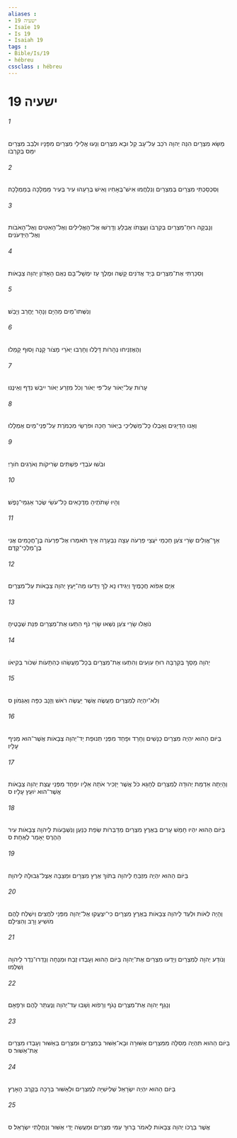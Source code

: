```yaml
---
aliases : 
- ישעיה 19
- Isaïe 19
- Is 19
- Isaiah 19
tags : 
- Bible/Is/19
- hébreu
cssclass : hébreu
---
```


# ישעיה 19

###### 1
מַשָּׂא מִצְרָיִם הִנֵּה יְהוָה רֹכֵב עַל־עָב קַל וּבָא מִצְרַיִם וְנָעוּ אֱלִילֵי מִצְרַיִם מִפָּנָיו וּלְבַב מִצְרַיִם יִמַּס בְּקִרְבֹּו׃
###### 2
וְסִכְסַכְתִּי מִצְרַיִם בְּמִצְרַיִם וְנִלְחֲמוּ אִישׁ־בְּאָחִיו וְאִישׁ בְּרֵעֵהוּ עִיר בְּעִיר מַמְלָכָה בְּמַמְלָכָה׃
###### 3
וְנָבְקָה רוּחַ־מִצְרַיִם בְּקִרְבֹּו וַעֲצָתֹו אֲבַלֵּעַ וְדָרְשׁוּ אֶל־הָאֱלִילִים וְאֶל־הָאִטִּים וְאֶל־הָאֹבֹות וְאֶל־הַיִּדְּעֹנִים׃
###### 4
וְסִכַּרְתִּי אֶת־מִצְרַיִם בְּיַד אֲדֹנִים קָשֶׁה וּמֶלֶךְ עַז יִמְשָׁל־בָּם נְאֻם הָאָדֹון יְהוָה צְבָאֹות׃
###### 5
וְנִשְּׁתוּ־מַיִם מֵהַיָּם וְנָהָר יֶחֱרַב וְיָבֵשׁ׃
###### 6
וְהֶאֶזְנִיחוּ נְהָרֹות דָּלֲלוּ וְחָרְבוּ יְאֹרֵי מָצֹור קָנֶה וָסוּף קָמֵלוּ׃
###### 7
עָרֹות עַל־יְאֹור עַל־פִּי יְאֹור וְכֹל מִזְרַע יְאֹור יִיבַשׁ נִדַּף וְאֵינֶנּוּ׃
###### 8
וְאָנוּ הַדַּיָּגִים וְאָבְלוּ כָּל־מַשְׁלִיכֵי בַיְאֹור חַכָּה וּפֹרְשֵׂי מִכְמֹרֶת עַל־פְּנֵי־מַיִם אֻמְלָלוּ׃
###### 9
וּבֹשׁוּ עֹבְדֵי פִשְׁתִּים שְׂרִיקֹות וְאֹרְגִים חֹורָי׃
###### 10
וְהָיוּ שָׁתֹתֶיהָ מְדֻכָּאִים כָּל־עֹשֵׂי שֶׂכֶר אַגְמֵי־נָפֶשׁ׃
###### 11
אַךְ־אֱוִלִים שָׂרֵי צֹעַן חַכְמֵי יֹעֲצֵי פַרְעֹה עֵצָה נִבְעָרָה אֵיךְ תֹּאמְרוּ אֶל־פַּרְעֹה בֶּן־חֲכָמִים אֲנִי בֶּן־מַלְכֵי־קֶדֶם׃
###### 12
אַיָּם אֵפֹוא חֲכָמֶיךָ וְיַגִּידוּ נָא לָךְ וְיֵדְעוּ מַה־יָּעַץ יְהוָה צְבָאֹות עַל־מִצְרָיִם׃
###### 13
נֹואֲלוּ שָׂרֵי צֹעַן נִשְּׁאוּ שָׂרֵי נֹף הִתְעוּ אֶת־מִצְרַיִם פִּנַּת שְׁבָטֶיהָ׃
###### 14
יְהוָה מָסַךְ בְּקִרְבָּהּ רוּחַ עִוְעִים וְהִתְעוּ אֶת־מִצְרַיִם בְּכָל־מַעֲשֵׂהוּ כְּהִתָּעֹות שִׁכֹּור בְּקִיאֹו׃
###### 15
וְלֹא־יִהְיֶה לְמִצְרַיִם מַעֲשֶׂה אֲשֶׁר יַעֲשֶׂה רֹאשׁ וְזָנָב כִּפָּה וְאַגְמֹון׃ ס
###### 16
בַּיֹּום הַהוּא יִהְיֶה מִצְרַיִם כַּנָּשִׁים וְחָרַד וּפָחַד מִפְּנֵי תְּנוּפַת יַד־יְהוָה צְבָאֹות אֲשֶׁר־הוּא מֵנִיף עָלָיו׃
###### 17
וְהָיְתָה אַדְמַת יְהוּדָה לְמִצְרַיִם לְחָגָּא כֹּל אֲשֶׁר יַזְכִּיר אֹתָהּ אֵלָיו יִפְחָד מִפְּנֵי עֲצַת יְהוָה צְבָאֹות אֲשֶׁר־הוּא יֹועֵץ עָלָיו׃ ס
###### 18
בַּיֹּום הַהוּא יִהְיוּ חָמֵשׁ עָרִים בְּאֶרֶץ מִצְרַיִם מְדַבְּרֹות שְׂפַת כְּנַעַן וְנִשְׁבָּעֹות לַיהוָה צְבָאֹות עִיר הַהֶרֶס יֵאָמֵר לְאֶחָת׃ ס
###### 19
בַּיֹּום הַהוּא יִהְיֶה מִזְבֵּחַ לַיהוָה בְּתֹוךְ אֶרֶץ מִצְרָיִם וּמַצֵּבָה אֵצֶל־גְּבוּלָהּ לַיהוָה׃
###### 20
וְהָיָה לְאֹות וּלְעֵד לַיהוָה צְבָאֹות בְּאֶרֶץ מִצְרָיִם כִּי־יִצְעֲקוּ אֶל־יְהוָה מִפְּנֵי לֹחֲצִים וְיִשְׁלַח לָהֶם מֹושִׁיעַ וָרָב וְהִצִּילָם׃
###### 21
וְנֹודַע יְהוָה לְמִצְרַיִם וְיָדְעוּ מִצְרַיִם אֶת־יְהוָה בַּיֹּום הַהוּא וְעָבְדוּ זֶבַח וּמִנְחָה וְנָדְרוּ־נֵדֶר לַיהוָה וְשִׁלֵּמוּ׃
###### 22
וְנָגַף יְהוָה אֶת־מִצְרַיִם נָגֹף וְרָפֹוא וְשָׁבוּ עַד־יְהוָה וְנֶעְתַּר לָהֶם וּרְפָאָם׃
###### 23
בַּיֹּום הַהוּא תִּהְיֶה מְסִלָּה מִמִּצְרַיִם אַשּׁוּרָה וּבָא־אַשּׁוּר בְּמִצְרַיִם וּמִצְרַיִם בְּאַשּׁוּר וְעָבְדוּ מִצְרַיִם אֶת־אַשּׁוּר׃ ס
###### 24
בַּיֹּום הַהוּא יִהְיֶה יִשְׂרָאֵל שְׁלִישִׁיָּה לְמִצְרַיִם וּלְאַשּׁוּר בְּרָכָה בְּקֶרֶב הָאָרֶץ׃
###### 25
אֲשֶׁר בֵּרֲכֹו יְהוָה צְבָאֹות לֵאמֹר בָּרוּךְ עַמִּי מִצְרַיִם וּמַעֲשֵׂה יָדַי אַשּׁוּר וְנַחֲלָתִי יִשְׂרָאֵל׃ ס
